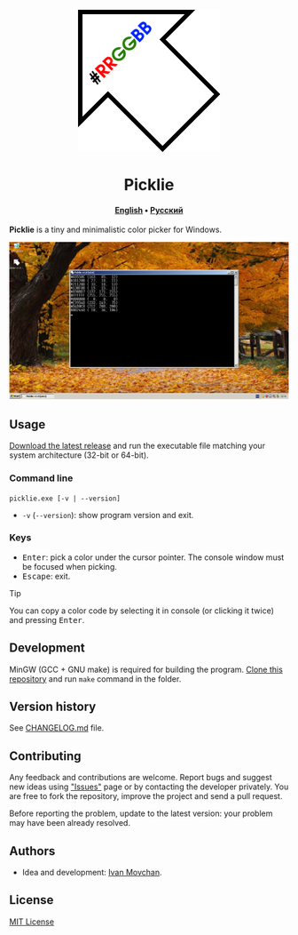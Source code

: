 <div align="center">

![](images/logo.png)

# Picklie

#### [English](README.md) &bull; [Русский](README-RU.md)

</div>

**Picklie** is a tiny and minimalistic color picker for Windows.

![](images/screenshot.png)

## Usage

[Download the latest release](https://github.com/ivan-movchan/picklie/releases/latest) and run the executable file matching your system architecture (32-bit or 64-bit).

### Command line

`picklie.exe [-v | --version]`

- `-v` (`--version`): show program version and exit.

### Keys

- <kbd>Enter</kbd>: pick a color under the cursor pointer. The console window must be focused when picking.
- <kbd>Escape</kbd>: exit.

> [!TIP]
> You can copy a color code by selecting it in console (or clicking it twice) and pressing <kbd>Enter</kbd>.

## Development

MinGW (GCC + GNU make) is required for building the program. [Clone this repository](https://github.com/ivan-movchan/picklie.git) and run `make` command in the folder.

## Version history

See [CHANGELOG.md](CHANGELOG.md) file.

## Contributing

Any feedback and contributions are welcome. Report bugs and suggest new ideas using ["Issues"](https://github.com/ivan-movchan/picklie/issues) page or by contacting the developer privately. You are free to fork the repository, improve the project and send a pull request.

Before reporting the problem, update to the latest version: your problem may have been already resolved.

## Authors

- Idea and development: [Ivan Movchan](https://github.com/ivan-movchan).

## License

[MIT License](LICENSE)